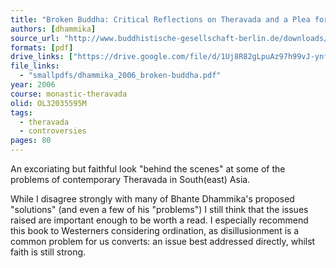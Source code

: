 ```yaml
---
title: "Broken Buddha: Critical Reflections on Theravada and a Plea for a New Buddhism"
authors: [dhammika]
source_url: "http://www.buddhistische-gesellschaft-berlin.de/downloads/brokenbuddhanew.pdf"
formats: [pdf]
drive_links: ["https://drive.google.com/file/d/1Uj8R82gLpuAz97h99vJ-ynf4LkFyKLEf/view?usp=drivesdk"]
file_links:
  - "smallpdfs/dhammika_2006_broken-buddha.pdf"
year: 2006
course: monastic-theravada
olid: OL32035595M
tags:
  - theravada
  - controversies
pages: 80
---
```


An excoriating but faithful look "behind the scenes" at some of the problems of contemporary Theravada in South(east) Asia.

While I disagree strongly with many of Bhante Dhammika's proposed "solutions" (and even a few of his "problems") I still think that the issues raised are important enough to be worth a read.
I especially recommend this book to Westerners considering ordination, as disillusionment is a common problem for us converts: an issue best addressed directly, whilst faith is still strong.

